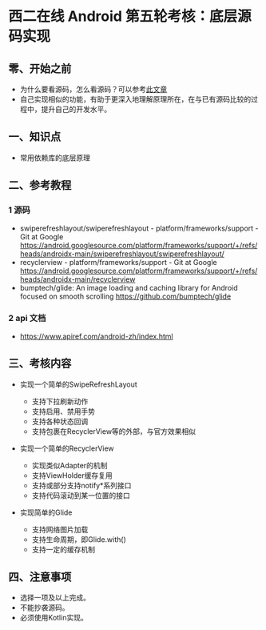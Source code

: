 # 西二在线 Android 第五轮考核：底层源码实现

## 零、开始之前

* 为什么要看源码，怎么看源码？可以参考[此文章](https://blog.csdn.net/q821863269/article/details/127440644)
* 自己实现相似的功能，有助于更深入地理解原理所在，在与已有源码比较的过程中，提升自己的开发水平。

## 一、知识点

* 常用依赖库的底层原理

## 二、参考教程

### 1 源码
* swiperefreshlayout/swiperefreshlayout - platform/frameworks/support - Git at Google
  https://android.googlesource.com/platform/frameworks/support/+/refs/heads/androidx-main/swiperefreshlayout/swiperefreshlayout/
* recyclerview - platform/frameworks/support - Git at Google
  https://android.googlesource.com/platform/frameworks/support/+/refs/heads/androidx-main/recyclerview
* bumptech/glide: An image loading and caching library for Android focused on smooth scrolling
  https://github.com/bumptech/glide

### 2 api 文档
* https://www.apiref.com/android-zh/index.html

## 三、考核内容

* 实现一个简单的SwipeRefreshLayout
  * 支持下拉刷新动作
  * 支持启用、禁用手势
  * 支持各种状态回调
  * 支持包裹在RecyclerView等的外部，与官方效果相似

* 实现一个简单的RecyclerView
  * 实现类似Adapter的机制
  * 支持ViewHolder缓存复用
  * 支持或部分支持notify*系列接口
  * 支持代码滚动到某一位置的接口

* 实现简单的Glide
  * 支持网络图片加载
  * 支持生命周期，即Glide.with()
  * 支持一定的缓存机制


## 四、注意事项

* 选择一项及以上完成。
* 不能抄袭源码。
* 必须使用Kotlin实现。
